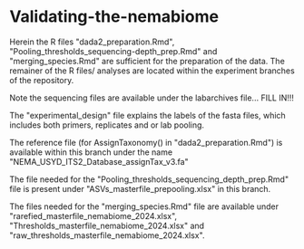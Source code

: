 # Validating-the-nemabiome
Herein the R files "dada2_preparation.Rmd", "Pooling_thresholds_sequencing-depth_prep.Rmd" and "merging_species.Rmd" are sufficient for the preparation of the data. The remainer of the R files/ analyses are located within the experiment branches of the repository. 

Note the sequencing files are available under the labarchives file... FILL IN!!! 

The "experimental_design" file explains the labels of the fasta files, which includes both primers, replicates and or lab pooling. 

The reference file (for AssignTaxonomy() in "dada2_preparation.Rmd") is available within this branch under the name "NEMA_USYD_ITS2_Database_assignTax_v3.fa"

The file needed for the "Pooling_thresholds_sequencing_depth_prep.Rmd" file is present under "ASVs_masterfile_prepooling.xlsx" in this branch.

The files needed for the "merging_species.Rmd" file are available under "rarefied_masterfile_nemabiome_2024.xlsx", "Thresholds_masterfile_nemabiome_2024.xlsx" and "raw_thresholds_masterfile_nemabiome_2024.xlsx". 
